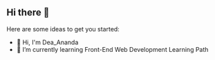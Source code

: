 ## Hi there 👋

<!--
**deaanp/deaanp** is a ✨ _special_ ✨ repository because its `README.md` (this file) appears on your GitHub profile.
-->

Here are some ideas to get you started:

- 🔭 Hi, I'm Dea_Ananda
- 🌱 I’m currently learning Front-End Web Development Learning Path
